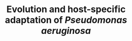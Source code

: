 ---
title: "Evolution and host-specific adaptation of *Pseudomonas aeruginosa*"
authors: "**Weimann A**, Dinan AM, **Ruis C**, Bernut A, Pont S, Brown K, Ryan J, Santos L, Ellison L, Ukor E, Pandurangan AP, Krokowski S, Blundell TL, Welch M, Blane B, Judge K, Bousfield R, Brown N, Bryant JM, Kukavica-Ibrulj I, Rampioni G, Leoni L, Harrison PT, Peacock SJ, Thomson NR, Gauthier J, Fothergill JL, Levesque RC, **Parkhill J**, Floto RA."
journal: 'Science'
pub_date: '2024-07-05'
pmid: '38963857'
---